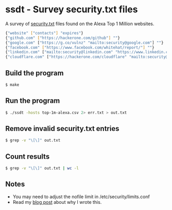 # ssdt - Survey security.txt files

A survey of [security.txt](https://tools.ietf.org/html/draft-foudil-securitytxt-10) files found on the Alexa Top 1 Million websites.

```bash
{"website" ["contacts"] "expires"}
{"github.com" ["https://hackerone.com/github"] ""}
{"google.com" ["https://g.co/vulnz" "mailto:security@google.com"] ""}
{"facebook.com" ["https://www.facebook.com/whitehat/report/"] ""}
{"linkedin.com" ["mailto:security@linkedin.com" "https://www.linkedin.com/help/linkedin/answer/62924"] ""}
{"cloudflare.com" ["https://hackerone.com/cloudflare" "mailto:security@cloudflare.com" "https://www.cloudflare.com/abuse/"] "sat, 20 mar 2021 13:24:05 -0700"}
```

## Build the program

```bash
$ make
```

## Run the program

```bash
$ ./ssdt -hosts top-1m-alexa.csv 2> err.txt > out.txt
```

## Remove invalid security.txt entries

```bash
$ grep -v "\[\]" out.txt
```

## Count results

```bash
$ grep -v "\[\]" out.txt | wc -l
```
## Notes

  * You may need to adjust the nofile limit in /etc/security/limits.conf
  * Read my [blog post](https://www.go350.com/posts/a-survey-of-security-dot-txt/) about why I wrote this.
